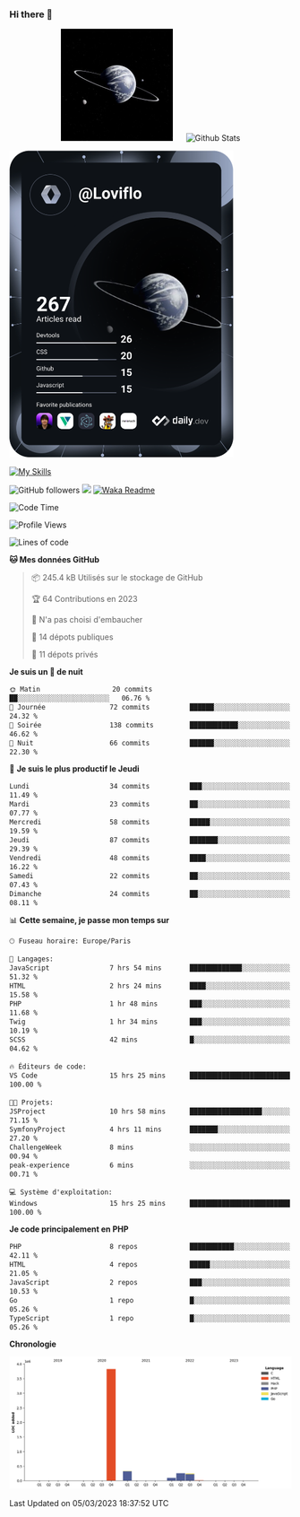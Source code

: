 ### Hi there 👋

<p align="center">
  <img src="https://github.com/Loviflo/Loviflo/blob/main/img/portrait.jpg" alt="Loviflo" height="200" style="margin-right: 20px"/>
  <img src="https://github-readme-stats.vercel.app/api?username=Loviflo&show_icons=true&theme=graywhite" alt="Github Stats" />
</p>

<a href="https://app.daily.dev/loviflo"><img src="https://github.com/loviflo/loviflo/blob/main/devcard.svg" width="400" alt="Loviflo's Dev Card"/></a>


[![My Skills](https://skillicons.dev/icons?i=php,laravel,symfony,mysql,js,ts,html,css,sass,angular,docker,webpack,vscode,figma,git,github,gitlab)](https://skillicons.dev)


![GitHub followers](https://img.shields.io/github/followers/Loviflo?label=Follow&style=social)
![](https://visitor-badge.glitch.me/badge?page_id=Loviflo.Loviflo)
[![Waka Readme](https://github.com/Loviflo/Loviflo/actions/workflows/update-stats.yml/badge.svg)](https://github.com/Loviflo/Loviflo/actions/workflows/update-stats.yml)

<!--START_SECTION:waka-->
![Code Time](http://img.shields.io/badge/Code%20Time-1%2C043%20hrs%2027%20mins-blue)

![Profile Views](http://img.shields.io/badge/Vues%20du%20profil-0-blue)

![Lines of code](https://img.shields.io/badge/Depuis%20Hello%20World%2C%20j%27ai%20%C3%A9crit-4.7%20million%20Lignes%20de%20code-blue)

**🐱 Mes données GitHub** 

> 📦 245.4 kB Utilisés sur le stockage de GitHub 
 > 
> 🏆 64 Contributions en 2023
 > 
> 🚫 N'a pas choisi d'embaucher
 > 
> 📜 14 dépots publiques 
 > 
> 🔑 11 dépots privés 
 > 
**Je suis un 🦉 de nuit** 

```text
🌞 Matin                  20 commits          ██░░░░░░░░░░░░░░░░░░░░░░░   06.76 % 
🌆 Journée                72 commits          ██████░░░░░░░░░░░░░░░░░░░   24.32 % 
🌃 Soirée                 138 commits         ████████████░░░░░░░░░░░░░   46.62 % 
🌙 Nuit                   66 commits          ██████░░░░░░░░░░░░░░░░░░░   22.30 % 
```
📅 **Je suis le plus productif le Jeudi** 

```text
Lundi                    34 commits          ███░░░░░░░░░░░░░░░░░░░░░░   11.49 % 
Mardi                    23 commits          ██░░░░░░░░░░░░░░░░░░░░░░░   07.77 % 
Mercredi                 58 commits          █████░░░░░░░░░░░░░░░░░░░░   19.59 % 
Jeudi                    87 commits          ███████░░░░░░░░░░░░░░░░░░   29.39 % 
Vendredi                 48 commits          ████░░░░░░░░░░░░░░░░░░░░░   16.22 % 
Samedi                   22 commits          ██░░░░░░░░░░░░░░░░░░░░░░░   07.43 % 
Dimanche                 24 commits          ██░░░░░░░░░░░░░░░░░░░░░░░   08.11 % 
```


📊 **Cette semaine, je passe mon temps sur** 

```text
🕑︎ Fuseau horaire: Europe/Paris

💬 Langages: 
JavaScript               7 hrs 54 mins       █████████████░░░░░░░░░░░░   51.32 % 
HTML                     2 hrs 24 mins       ████░░░░░░░░░░░░░░░░░░░░░   15.58 % 
PHP                      1 hr 48 mins        ███░░░░░░░░░░░░░░░░░░░░░░   11.68 % 
Twig                     1 hr 34 mins        ███░░░░░░░░░░░░░░░░░░░░░░   10.19 % 
SCSS                     42 mins             █░░░░░░░░░░░░░░░░░░░░░░░░   04.62 % 

🔥 Éditeurs de code: 
VS Code                  15 hrs 25 mins      █████████████████████████   100.00 % 

🐱‍💻 Projets: 
JSProject                10 hrs 58 mins      ██████████████████░░░░░░░   71.15 % 
SymfonyProject           4 hrs 11 mins       ███████░░░░░░░░░░░░░░░░░░   27.20 % 
ChallengeWeek            8 mins              ░░░░░░░░░░░░░░░░░░░░░░░░░   00.94 % 
peak-experience          6 mins              ░░░░░░░░░░░░░░░░░░░░░░░░░   00.71 % 

💻 Système d'exploitation: 
Windows                  15 hrs 25 mins      █████████████████████████   100.00 % 
```

**Je code principalement en PHP** 

```text
PHP                      8 repos             ███████████░░░░░░░░░░░░░░   42.11 % 
HTML                     4 repos             █████░░░░░░░░░░░░░░░░░░░░   21.05 % 
JavaScript               2 repos             ███░░░░░░░░░░░░░░░░░░░░░░   10.53 % 
Go                       1 repo              █░░░░░░░░░░░░░░░░░░░░░░░░   05.26 % 
TypeScript               1 repo              █░░░░░░░░░░░░░░░░░░░░░░░░   05.26 % 
```



**Chronologie**

![Lines of Code chart](https://raw.githubusercontent.com/Loviflo/Loviflo/main/assets/bar_graph.png)


 Last Updated on 05/03/2023 18:37:52 UTC
<!--END_SECTION:waka-->
